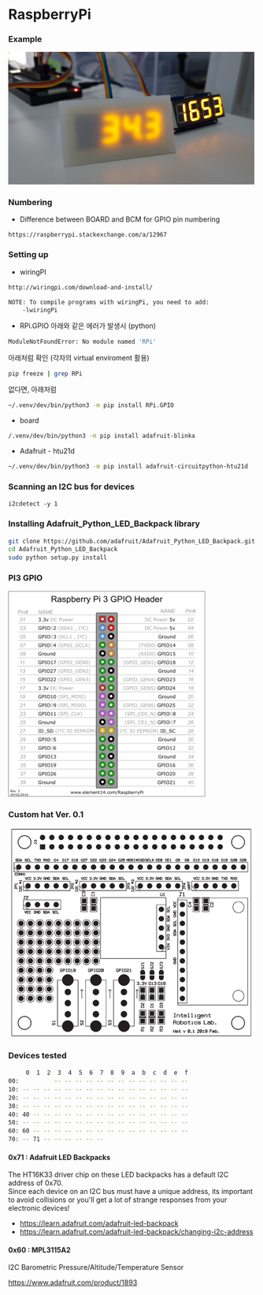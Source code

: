 # RaspberryPi

### Example
<img src='./99-Lab/3DModels/Case_7Segment_v1/20191008_165328.jpg' width=500px/>

### Numbering
* Difference between BOARD and BCM for GPIO pin numbering 
```
https://raspberrypi.stackexchange.com/a/12967
```

### Setting up 

* wiringPI
```
http://wiringpi.com/download-and-install/
```
```
NOTE: To compile programs with wiringPi, you need to add:
    -lwiringPi
```

*  RPi.GPIO 
아래와 같은 에러가 발생시 (python)
```bash
ModuleNotFoundError: No module named 'RPi'
```

아래처럼 확인 (각자의 virtual enviroment 활용)
```bash
pip freeze | grep RPi
```

없다면, 아래처럼
```bash
~/.venv/dev/bin/python3 -m pip install RPi.GPIO
```
* board
```bash
/.venv/dev/bin/python3 -m pip install adafruit-blinka
```

* Adafruit - htu21d
```bash
~/.venv/dev/bin/python3 -m pip install adafruit-circuitpython-htu21d
```


### Scanning an I2C bus for devices
```
i2cdetect -y 1
```

### Installing Adafruit_Python_LED_Backpack library
```bash
git clone https://github.com/adafruit/Adafruit_Python_LED_Backpack.git
cd Adafruit_Python_LED_Backpack
sudo python setup.py install
```
### PI3 GPIO
<img src='./images/pi3_gpio.png' width = '400px'/>

### Custom hat Ver. 0.1
<img src='documents/PCB/rpi_hat_irlab_1.png' width = '500px' />


### Devices tested

```bash
     0  1  2  3  4  5  6  7  8  9  a  b  c  d  e  f
00:          -- -- -- -- -- -- -- -- -- -- -- -- --
10: -- -- -- -- -- -- -- -- -- -- -- -- -- -- -- --
20: -- -- -- -- -- -- -- -- -- -- -- -- -- -- -- --
30: -- -- -- -- -- -- -- -- -- -- -- -- -- -- -- --
40: 40 -- -- -- -- -- -- -- -- -- -- -- -- -- -- --
50: -- -- -- -- -- -- -- -- -- -- -- -- -- -- -- --
60: 60 -- -- -- -- -- -- -- -- -- -- -- -- -- -- --
70: -- 71 -- -- -- -- -- --
```

#### 0x71 : Adafruit LED Backpacks
The HT16K33 driver chip on these LED backpacks has a default I2C address of 0x70.<br/> 
Since each device on an I2C bus must have a unique address, its important to avoid collisions or you'll get a lot of strange responses from your electronic devices! 
* https://learn.adafruit.com/adafruit-led-backpack
* https://learn.adafruit.com/adafruit-led-backpack/changing-i2c-address

#### 0x60 : MPL3115A2 
I2C Barometric Pressure/Altitude/Temperature Sensor

https://www.adafruit.com/product/1893


